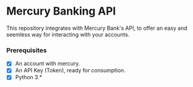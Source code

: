 # Mercury Banking API

This repository integrates with Mercury Bank's API, to offer an easy and seemless way for interacting with your accounts. 

### Prerequisites 

- [x] An account with mercury.
- [x] An API Key (Token), ready for consumption.
- [x] Python 3.*

